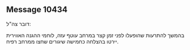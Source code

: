 ## Message 10434

דובר צה"ל: 

בהמשך להתרעות שהופעלו לפני זמן קצר במרחב עוטף עזה, לוחמי ההגנה האווירית יירטו בהצלחה כחמישה שיגורים שחצו ממרחב רפיח.

